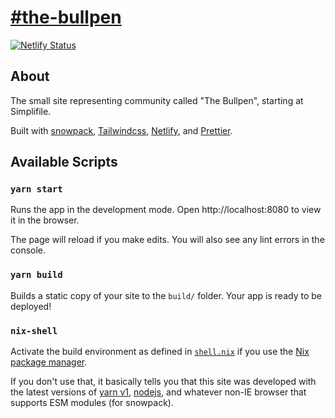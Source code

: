 # [#the-bullpen](https://the-bullpen.carter.works)

[![Netlify Status](https://api.netlify.com/api/v1/badges/a2e1344e-75a8-4102-a30e-20b7ec3d7c5e/deploy-status)](https://app.netlify.com/sites/the-bullpen/deploys)

## About

The small site representing community called "The Bullpen", starting at Simplifile.

Built with [snowpack](https://snowpack.dev), [Tailwindcss](https://tailwindcss.com), [Netlify](https://netlify.com), and [Prettier](https://prettier.io).

## Available Scripts

### `yarn start`

Runs the app in the development mode.
Open http://localhost:8080 to view it in the browser.

The page will reload if you make edits.
You will also see any lint errors in the console.

### `yarn build`

Builds a static copy of your site to the `build/` folder.
Your app is ready to be deployed!

### `nix-shell`

Activate the build environment as defined in [`shell.nix`](./shell.nix) if you use the [Nix package manager](https://nixos.org/).

If you don't use that, it basically tells you that this site was developed with the latest versions of [yarn v1](https://yarnpkg.com/), [nodejs](https://nodejs.org/en/), and whatever non-IE browser that supports ESM modules (for snowpack).
